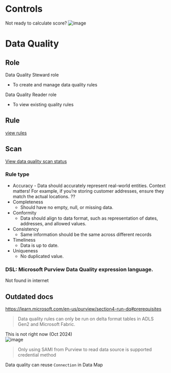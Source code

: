 # Controls
Not ready to calculate score?
![image](https://github.com/user-attachments/assets/70d4133f-ce72-4dff-8782-f11c6db20916)


# Data Quality

## Role 
Data Quality Steward role
- To create and manage data quality rules

Data Quality Reader role
- To view existing quality rules


## Rule
[view rules](https://learn.microsoft.com/en-us/purview/concepts-data-quality-rules#view-existing-data-quality-rules)



## Scan
[View data quality scan status](https://learn.microsoft.com/en-us/purview/how-to-data-quality-job-monitoring#browse-data-quality-job-status)


### Rule type
- Accuracy - Data should accurately represent real-world entities. Context matters! For example, if you’re storing customer addresses, ensure they match the actual locations. ??
- Completeness
  - Should have no empty, null, or missing data. 
- Conformity
  - Data should align to data format, such as representation of dates, addresses, and allowed values.
- Consistency
  - Same information should be the same across different records
- Timeliness
  - Data is up to date.
- Uniqueness
  - No duplicated value. 


### DSL: Microsoft Purview Data Quality expression language.
Not found in internet




## Outdated docs
https://learn.microsoft.com/en-us/purview/section4-run-dq#prerequisites
> Data quality rules can only be run on delta format tables in ADLS Gen2 and Microsoft Fabric.

This is not right now (Oct 2024)  
![image](https://github.com/user-attachments/assets/8c65b923-8edc-48f4-adce-b5a2d08abd37)

> Only using SAMI from Purview to read data source is supported credential method 

Data quality can reuse `Connection` in Data Map

